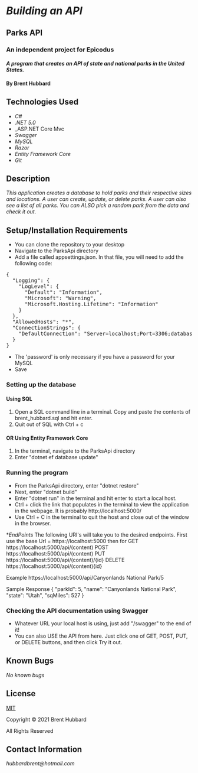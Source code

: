 # _Building an API_
## Parks API
### An independent project for Epicodus

#### _A program that creates an API of state and national parks in the United States._

#### By Brent Hubbard

## Technologies Used

* _C#_
* _.NET 5.0_
* _<span>ASP.NET</span> Core Mvc 
* _Swagger_
* _MySQL_
* _Razor_
* _Entity Framework Core_
* _Git_

## Description

_This application creates a database to hold parks and their respective sizes and locations. A user can create, update, or delete parks. A user can also see a list of all parks. You can ALSO pick a random park from the data and check it out._

## Setup/Installation Requirements

* You can clone the repository to your desktop
* Navigate to the ParksApi directory
* Add a file called appsettings.json. In that file, you will need to add the following code:
<pre>
{
  "Logging": {
    "LogLevel": {
      "Default": "Information",
      "Microsoft": "Warning",
      "Microsoft.Hosting.Lifetime": "Information"
    }
  },
  "AllowedHosts": "*",
  "ConnectionStrings": {
    "DefaultConnection": "Server=localhost;Port=3306;database=park;uid=root;pwd=<em>password</em>;"
  }
}
</pre>
* The 'password' is only necessary if you have a password for your MySQL
* Save
### Setting up the database
#### Using SQL
1. Open a SQL command line in a terminal. Copy and paste the contents of brent_hubbard.sql and hit enter.
2. Quit out of SQL with Ctrl + c
#### OR Using Entity Framework Core
1. In the terminal, navigate to the ParksApi directory
2. Enter "dotnet ef database update"
### Running the program
* From the ParksApi directory, enter "dotnet restore"
* Next, enter "dotnet build"
* Enter "dotnet run" in the terminal and hit enter to start a local host. 
* Ctrl + click the link that populates in the terminal to view the application in the webpage. It is probably http://localhost:5000/
* Use Ctrl + C in the terminal to quit the host and close out of the window in the browser.

*_EndPoints_
The following URl's will take you to the desired endpoints.
First use the base Url = https://localhost:5000
then for 
GET  https://localhost:5000/api/(content)
POST https://localhost:5000/api/(content)
PUT  https://localhost:5000/api/(content)/{id}
DELETE  https://localhost:5000/api/(content){id}

Example https://localhost:5000/api/Canyonlands National Park/5

Sample Response
{
   "parkId": 5,
        "name": "Canyonlands National Park",
        "state": "Utah",
        "sqMiles": 527
}
### Checking the API documentation using Swagger
* Whatever URL your local host is using, just add "/swagger" to the end of it!
* You can also USE the API from here. Just click one of GET, POST, PUT, or DELETE buttons, and then click Try it out. 

## Known Bugs
 _No known bugs_

## License

[MIT](https://opensource.org/licenses/MIT)

Copyright © 2021 Brent Hubbard

All Rights Reserved

## Contact Information
_hubbardbrent@hotmail.com_